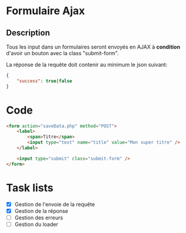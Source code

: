 # Formulaire Ajax

## Description

Tous les input dans un formulaires seront envoyés en AJAX à **condition** d'avoir un bouton avec la class "submit-form".

La réponse de la requête doit contenir au minimum le json suivant:
```json
{
	"success": true|false
}
```


# Code

```html
<form action="saveData.php" method="POST">
	<label>
		<span>Titre</span>
		<input type="text" name="title" value="Mon super titre" />
	</label>

	<input type="submit" class="submit-form" />
</form>
```

# Task lists

- [x] Gestion de l'envoie de la requête
- [x] Gestion de la réponse
- [ ] Gestion des erreurs
- [ ] Gestion du loader
